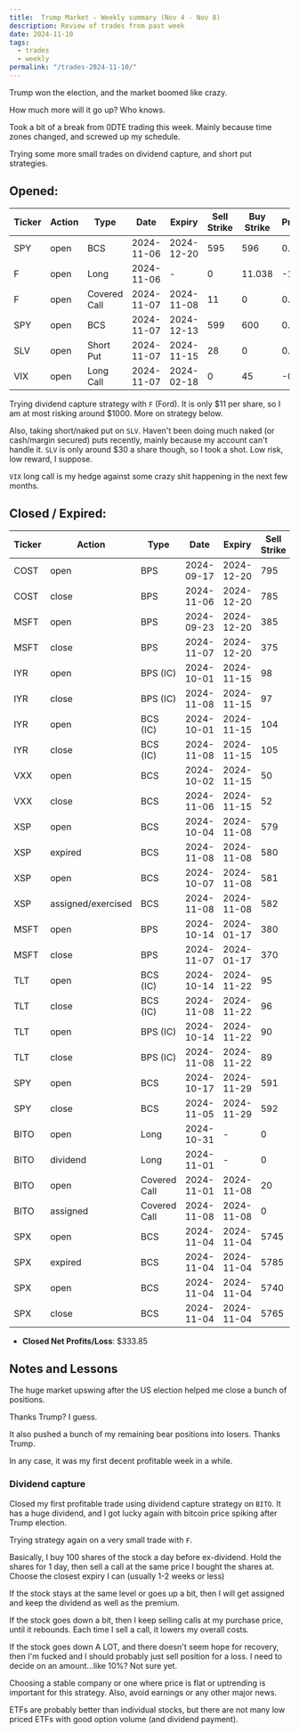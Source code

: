 ```yaml
---
title:  Trump Market - Weekly summary (Nov 4 - Nov 8)
description: Review of trades from past week
date: 2024-11-10
tags:
  - trades
  - weekly
permalink: "/trades-2024-11-10/"
---
```


Trump won the election, and the market boomed like crazy.

How much more will it go up?  Who knows.

Took a bit of a break from 0DTE trading this week.  Mainly because time zones changed, and screwed up my schedule.

Trying some more small trades on dividend capture, and short put strategies.

## Opened:

<div class="trade-table weekly full-width">

|**Ticker**|**Action**|**Type**|**Date**|**Expiry**|**Sell Strike**|**Buy Strike**|**Premium**|**Qty**|**Fee**|**Net**|
|---|---|---|---|---|---|---|---|---|---|---|
|SPY|open|BCS|2024-11-06|2024-12-20|595|596|0.51|1|1.43|49.57|
|F|open|Long|2024-11-06|-|0|11.038|-11.038|1|1|-1104.8|
|F|open|Covered Call|2024-11-07|2024-11-08|11|0|0.15|1|1.44|13.56|
|SPY|open|BCS|2024-11-07|2024-12-13|599|600|0.51|1|2.13|48.87|
|SLV|open|Short Put|2024-11-07|2024-11-15|28|0|0.21|1|0.57|20.43|
|VIX|open|Long Call|2024-11-07|2024-02-18|0|45|-0.43|1|1.3|-44.3|

</div>

Trying dividend capture strategy with `F` (Ford).  It is only $11 per share, so I am at most risking around $1000.  More on strategy below.

Also, taking short/naked put on `SLV`.  Haven't been doing much naked (or cash/margin secured) puts recently, mainly because my account can't handle it.  `SLV` is only around $30 a share though, so I took a shot.  Low risk, low reward, I suppose.

`VIX` long call is my hedge against some crazy shit happening in the next few months.

## Closed / Expired:

<div class = "trade-table monthly full-width">

|**Ticker**|**Action**|**Type**|**Date**|**Expiry**|**Sell Strike**|**Buy Strike**|**Premium**|**Qty**|**Fee**|**Net**|**Profit/Loss**|
|---|---|---|---|---|---|---|---|---|---|---|---|
|COST|open|BPS|2024-09-17|2024-12-20|795|785|1.43|1|2.15|140.85|$69.44|
|COST|close|BPS|2024-11-06|2024-12-20|785|795|-0.7|1|1.41|-71.41|
|MSFT|open|BPS|2024-09-23|2024-12-20|385|375|1.12|1|2.13|109.87|$58.46|
|MSFT|close|BPS|2024-11-07|2024-12-20|375|385|-0.5|1|1.41|-51.41|
|IYR|open|BPS (IC)|2024-10-01|2024-11-15|98|97|0.22|1|1.42|20.58|-$14.52|
|IYR|close|BPS (IC)|2024-11-08|2024-11-15|97|98|-0.33|1|2.1|-35.1|
|IYR|open|BCS (IC)|2024-10-01|2024-11-15|104|105|0.35|1|1.42|33.58|$34.47|
|IYR|close|BCS (IC)|2024-11-08|2024-11-15|105|104|0.03|1|2.11|0.89|
|VXX|open|BCS|2024-10-02|2024-11-15|50|52|0.76|1|1.44|74.56|$39.45|
|VXX|close|BCS|2024-11-06|2024-11-15|52|50|-0.33|1|2.11|-35.11|
|XSP|open|BCS|2024-10-04|2024-11-08|579|580|0.52|1|1.52|50.48|-$49.52|
|XSP|expired|BCS|2024-11-08|2024-11-08|580|579|-1|1|0|-100|
|XSP|open|BCS|2024-10-07|2024-11-08|581|582|0.5|1|1.52|48.48|-$51.52|
|XSP|assigned/exercised|BCS|2024-11-08|2024-11-08|582|581|-1|1|0|-100|
|MSFT|open|BPS|2024-10-14|2024-01-17|380|370|1.4|1|1.42|138.58|$66.97|
|MSFT|close|BPS|2024-11-07|2024-01-17|370|380|-0.7|1|1.61|-71.61|
|TLT|open|BCS (IC)|2024-10-14|2024-11-22|95|96|0.36|1|2.11|33.89|$20.79|
|TLT|close|BCS (IC)|2024-11-08|2024-11-22|96|95|-0.11|1|2.1|-13.1|
|TLT|open|BPS (IC)|2024-10-14|2024-11-22|90|89|0.19|1|2.11|16.89|$0.79|
|TLT|close|BPS (IC)|2024-11-08|2024-11-22|89|90|-0.14|1|2.1|-16.1|
|SPY|open|BCS|2024-10-17|2024-11-29|591|592|0.530000000000001|1|1.43|51.5700000000001|$24.66|
|SPY|close|BCS|2024-11-05|2024-11-29|592|591|-0.25|1|1.91|-26.91|
|BITO|open|Long|2024-10-31|-|0|20|-20|1|1|-2001|-$1,902.00|
|BITO|dividend|Long|2024-11-01|-|0|0|0.99|1|0|99|
|BITO|open|Covered Call|2024-11-01|2024-11-08|20|0|0.47|1|1.05|45.95|$2,045.95|
|BITO|assigned|Covered Call|2024-11-08|2024-11-08|0|0|20|1|0|2000|
|SPX|open|BCS|2024-11-04|2024-11-04|5745|5785|1|1|3.19|96.81|$96.81|
|SPX|expired|BCS|2024-11-04|2024-11-04|5785|5745|0|1|0|0|
|SPX|open|BCS|2024-11-04|2024-11-04|5740|5765|1|1|3.19|96.81|-$106.38|
|SPX|close|BCS|2024-11-04|2024-11-04|5765|5740|-2|1|3.19|-203.19|

</div>

- **Closed Net Profits/Loss**: $333.85


## Notes and Lessons

The huge market upswing after the US election helped me close a bunch of positions. 

Thanks Trump?  I guess.

It also pushed a bunch of my remaining bear positions into losers.  Thanks Trump.

In any case, it was my first decent profitable week in a while.

### Dividend capture
Closed my first profitable trade using dividend capture strategy on `BITO`.  It has a huge dividend, and I got lucky again with bitcoin price spiking after Trump election.  

Trying strategy again on a very small trade with `F`.  

Basically, I buy 100 shares of the stock a day before ex-dividend.  Hold the shares for 1 day, then sell a call at the same price I bought the shares at.  Choose the closest expiry I can (usually 1-2 weeks or less)

If the stock stays at the same level or goes up a bit, then I will get assigned and keep the dividend as well as the premium.

If the stock goes down a bit, then I keep selling calls at my purchase price, until it rebounds.  Each time I sell a call, it lowers my overall costs.

If the stock goes down A LOT, and there doesn't seem hope for recovery, then I'm fucked and I should probably just sell position for a loss.  I need to decide on an amount...like 10%? Not sure yet.

Choosing a stable company or one where price is flat or uptrending is important for this strategy.  Also, avoid earnings or any other major news.  

ETFs are probably better than individual stocks, but there are not many low priced ETFs with good option volume (and dividend payment).